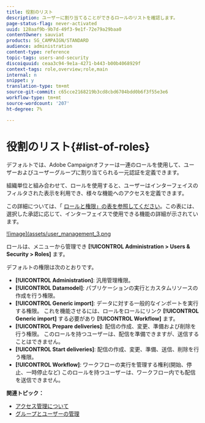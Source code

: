 ```yaml
---
title: 役割のリスト
description: ユーザーに割り当てることができるロールのリストを確認します。
page-status-flag: never-activated
uuid: 128aaf9b-9b7d-49f3-9e1f-72e79a29baa0
contentOwner: sauviat
products: SG_CAMPAIGN/STANDARD
audience: administration
content-type: reference
topic-tags: users-and-security
discoiquuid: ceaa3c94-9e1a-4271-b443-b00b4068929f
context-tags: role,overview;role,main
internal: n
snippet: y
translation-type: tm+mt
source-git-commit: c65cce2168219b3cd8cbd6704bdd0b6f3f55e3e6
workflow-type: tm+mt
source-wordcount: '207'
ht-degree: 7%

---
```



# 役割のリスト{#list-of-roles}

デフォルトでは、Adobe Campaignオファーは一連のロールを使用して、ユーザーおよびユーザーグループに割り当てられる一元認証を定義できます。

組織単位と組み合わせて、ロールを使用すると、ユーザーはインターフェイスのフィルタされた表示を利用でき、様々な機能へのアクセスを定義できます。

この詳細については、「 [ロールと権限」の表を参照してください](/help/administration/using/assets/acs_rights.pdf)。この表には、選択した承認に応じて、インターフェイスで使用できる機能の詳細が示されています。

[![image](assets/user_management_3.png](https://docs.adobe.com/content/help/en/campaign-standard/using/administrating/users-and-security/assets/acs_rights.pdf)

ロールは、メニューから管理でき **[!UICONTROL Administration > Users & Security > Roles]** ます。

デフォルトの権限は次のとおりです。

* **[!UICONTROL Administration]**: 汎用管理権限。
* **[!UICONTROL Datamodel]**: パブリケーションの実行とカスタムリソースの作成を行う権限。
* **[!UICONTROL Generic import]**: データに対する一般的なインポートを実行する権限。 これを機能させるには、ロールをロールにリンク **[!UICONTROL Generic import]** する必要があり **[!UICONTROL Workflow]** ます。
* **[!UICONTROL Prepare deliveries]**: 配信の作成、変更、準備および削除を行う権限。 このロールを持つユーザーは、配信を準備できますが、送信することはできません。
* **[!UICONTROL Start deliveries]**: 配信の作成、変更、準備、送信、削除を行う権限。
* **[!UICONTROL Workflow]**: ワークフローの実行を管理する権利(開始、停止、一時停止など) このロールを持つユーザーは、ワークフロー内でも配信を送信できません。

**関連トピック：**

* [アクセス管理について](../../administration/using/about-access-management.md)
* [グループとユーザーの管理](../../administration/using/managing-groups-and-users.md)
